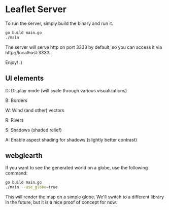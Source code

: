 # Leaflet Server

To run the server, simply build the binary and run it.

```bash
go build main.go
./main
```

The server will serve http on port 3333 by default, so you can access it via http://localhost:3333.

Enjoy! :)

## UI elements

D: Display mode (will cycle through various visualizations)

B: Borders

W: Wind (and other) vectors

R: Rivers

S: Shadows (shaded relief)

A: Enable aspect shading for shadows (slightly better contrast)

## webglearth

If you want to see the generated world on a globe, use the following command:

```bash
go build main.go
./main --use_globe=true
```

This will render the map on a simple globe. We'll switch to a different library in the future, but it is a nice proof of concept for now.